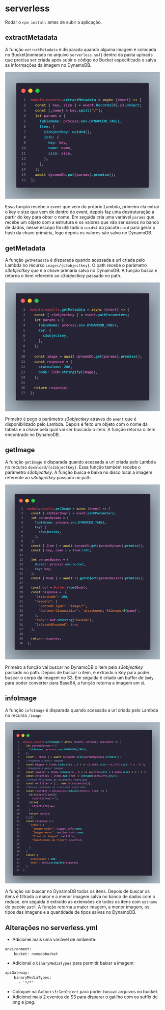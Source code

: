 # serverless


Rodar o `npm install` antes de subir a aplicação.

## extractMetadata
A função `extractMetadata` é disparada quando alguma imagem é colocada no Bucket(nomeado no arquivo `serverless.yml`) dentro da pasta uploads que precisa ser criada após subir o código no Bucket especificado e salva as informações da imagem no DynamoDB.

![Screenshot](extractMetadata.png)

Essa função recebe o `event` que vem do próprio Lambda, primeiro ela extrai o key e size que vem de dentro do event, depois faz uma destruturação a partir do key para obter o nome. Em seguida cria uma variável `params` que recebe um objeto com a estrutura e os valores que vão ser salvos no banco de dados, nesse escopo foi utilizado o `uuidv4` do pacote `uuid` para gerar o hash da chave primária, logo depois os valores são salvo no DynamoDB.

## getMetadata
A função `getMetadata` é disparada quando acessada a url criada pelo Lambda no recurso `images/{s3objectkey}`. O path recebe o parâmetro *s3objectkey* que é a chave primária salva no DynamoDB. A função busca e retorna o item referente ao *s3objectkey* passado no path.

![Screenshot](getMetadata.png)

Primeiro é pego o parâmetro *s3objectkey* atráves do `event` que é disponibilizado pelo Lambda. Depois é feito um objeto com o nome da tabela e a chave pela qual vai ser buscado o item. A função retorna o item encontrado no DynamoDB.

## getImage
A função `getImage` é disparada quando acessada a url criada pelo Lambda no recurso `download/{s3objectkey}`. Essa função também recebe o parâmetro *s3objectkey*. A função busca e baixa no disco local a imagem referente ao *s3objectkey* passado no path.

![Screenshot](getImage.png)

Primeiro a função vai buscar no DynamoDB o item pelo *s3objectkey* passado no path. Depois de buscar o item, é extraido o Key para poder buscar o corpo da imagem no S3. Em seguida é criado um buffer de `Body` para poder converter para Base64, a função retorna a imagem em si.

## infoImage
A função `infoImage` é disparada quando acessada a url criada pelo Lambda no recurso `/image`. 

![Screenshot](infoImage.png)

A função vai buscar no DynamoDB todos os itens. Depois de buscar os itens é filtrado a maior e a menor imagem salva no banco de dados com o reduce, em seguida é extraido as extensões de todos os itens com `extname` do pacote `path`. A função retorna a maior imagem, a menor imagem, os tipos das imagens e a quantidade de tipos salvas no DynamoDB.

## Alterações no serverless.yml

*  Adicionei mais uma variável de ambiente:
```
environment:
    bucket: nomedobucket
```

* Adicionei o `binaryMediaTypes` para permitir baixar a imagem:
```
apiGateway:
    binaryMediaTypes:
      - '*/*'
```

* Coloquei na Action `s3:GetObject` para poder buscar arquivos no bucket.
* Adicionei mais 2 eventos de S3 para disparar o gatilho com os suffix de png e jpeg.
